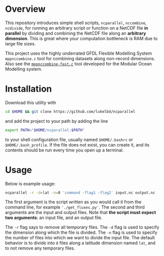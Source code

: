 # Overview
This repository introduces simple shell scripts,
`ncparallel`, `nccombine`, `ncdivide`, for 
running an arbitrary script or function on a NetCDF file **in parallel** by
dividing and combining the NetCDF file along an **arbitrary dimension**.
This is great where your computation bottleneck is RAM due to large file sizes.

This project uses the highly underrated GFDL Flexible Modelling System `mppnccombine.c` tool for
combining datasets along non-record dimensions.
Also see the [`mppnccombine-fast.c`](https://github.com/coecms/mppnccombine-fast) tool developed for the Modular
Ocean Modelling system.

# Installation
Download this utility with
```bash
cd $HOME && git clone https://github.com/lukelbd/ncparallel
```
and add the project to your path by adding the line
```bash
export PATH="$HOME/ncparallel:$PATH"
```
to your shell configuration file, usually named `$HOME/.bashrc` or `$HOME/.bash_profile`. If the file
does not exist, you can create it, and its contents should be run every time you open up a terminal.

# Usage
Below is example usage:
```bash
ncparallel -r -d=lat -n=8 'command -flag1 -flag2' input.nc output.nc
```
The first argument is the script written as you would call it from the command line,
for example `'./get_fluxes.py'`.
The second and third arguments are the input and output files.
Note that **the script must expect two arguments**: an input file, and an output file.

The `-r` flag says to remove all temporary files.
The `-d` flag is used to specify the dimension along which
the file is divided. The `-n` flag is used to specify the number of files into which we want
to divide the input file.
The default behavior is to divide into `8` files along a latitude
dimension named `lat`, and to not remove any temporary files.


